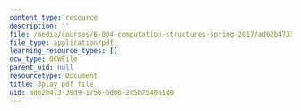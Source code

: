 ```yaml
---
content_type: resource
description: ''
file: /media/courses/6-004-computation-structures-spring-2017/ad62b47339d91756bd662c5b7540a1d0_9M0dd86FUoA.pdf
file_type: application/pdf
learning_resource_types: []
ocw_type: OCWFile
parent_uid: null
resourcetype: Document
title: 3play pdf file
uid: ad62b473-39d9-1756-bd66-2c5b7540a1d0
---
```


